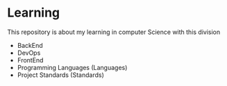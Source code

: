 # Learning

This repository is about my learning in computer Science with this division

* BackEnd
* DevOps
* FrontEnd
* Programming Languages (Languages)
* Project Standards (Standards)
